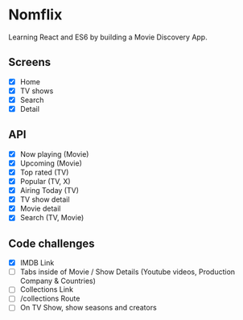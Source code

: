 # Nomflix

Learning React and ES6 by building a Movie Discovery App.

## Screens

- [x] Home
- [x] TV shows
- [x] Search
- [x] Detail

## API

- [x] Now playing (Movie)
- [x] Upcoming (Movie)
- [x] Top rated (TV)
- [x] Popular (TV, X)
- [x] Airing Today (TV)
- [x] TV show detail
- [x] Movie detail
- [x] Search (TV, Movie)

## Code challenges

- [x] IMDB Link
- [ ] Tabs inside of Movie / Show Details (Youtube videos, Production Company & Countries)
- [ ] Collections Link
- [ ] /collections Route
- [ ] On TV Show, show seasons and creators
